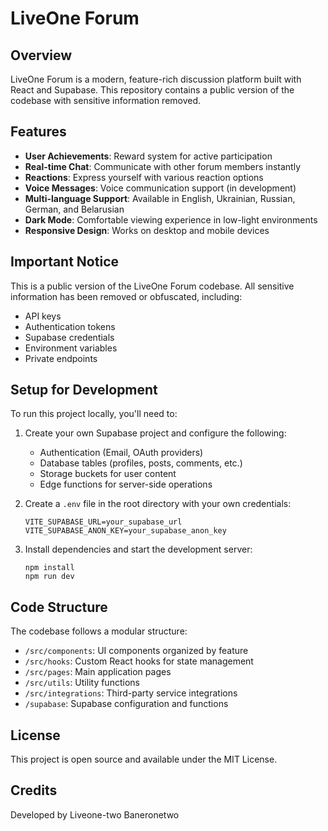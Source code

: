 # LiveOne Forum

## Overview
LiveOne Forum is a modern, feature-rich discussion platform built with React and Supabase. This repository contains a public version of the codebase with sensitive information removed.

## Features
- **User Achievements**: Reward system for active participation
- **Real-time Chat**: Communicate with other forum members instantly
- **Reactions**: Express yourself with various reaction options
- **Voice Messages**: Voice communication support (in development)
- **Multi-language Support**: Available in English, Ukrainian, Russian, German, and Belarusian
- **Dark Mode**: Comfortable viewing experience in low-light environments
- **Responsive Design**: Works on desktop and mobile devices

## Important Notice
This is a public version of the LiveOne Forum codebase. All sensitive information has been removed or obfuscated, including:
- API keys
- Authentication tokens
- Supabase credentials
- Environment variables
- Private endpoints

## Setup for Development
To run this project locally, you'll need to:

1. Create your own Supabase project and configure the following:
   - Authentication (Email, OAuth providers)
   - Database tables (profiles, posts, comments, etc.)
   - Storage buckets for user content
   - Edge functions for server-side operations

2. Create a `.env` file in the root directory with your own credentials:
   ```
   VITE_SUPABASE_URL=your_supabase_url
   VITE_SUPABASE_ANON_KEY=your_supabase_anon_key
   ```

3. Install dependencies and start the development server:
   ```
   npm install
   npm run dev
   ```

## Code Structure
The codebase follows a modular structure:
- `/src/components`: UI components organized by feature
- `/src/hooks`: Custom React hooks for state management
- `/src/pages`: Main application pages
- `/src/utils`: Utility functions
- `/src/integrations`: Third-party service integrations
- `/supabase`: Supabase configuration and functions

## License
This project is open source and available under the MIT License.

## Credits
Developed by Liveone-two Baneronetwo